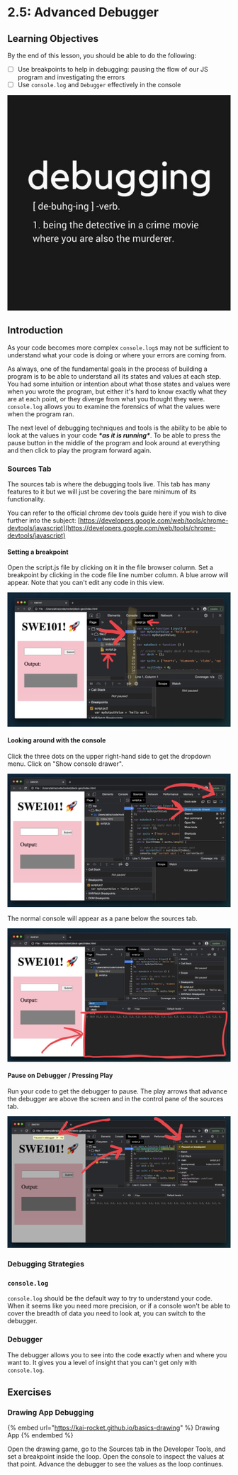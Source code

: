 # 2.5: Advanced Debugger

## Learning Objectives

By the end of this lesson, you should be able to do the following:

* [ ] Use breakpoints to help in debugging: pausing the flow of our JS program and investigating the errors
* [ ] Use `console.log` and `Debugger` effectively in the console

![debugging meme](../../.gitbook/assets/debugging.jpg)

## Introduction

As your code becomes more complex `console.log`s may not be sufficient to understand what your code is doing or where your errors are coming from.

As always, one of the fundamental goals in the process of building a program is to be able to understand all its states and values at each step. You had some intuition or intention about what those states and values were when you wrote the program, but either it's hard to know exactly what they are at each point, or they diverge from what you thought they were. `console.log` allows you to examine the forensics of what the values were when the program ran.

The next level of debugging techniques and tools is the ability to be able to look at the values in your code _**\*as it is running\***_. To be able to press the pause button in the middle of the program and look around at everything and then click to play the program forward again.

### Sources Tab

The sources tab is where the debugging tools live. This tab has many features to it but we will just be covering the bare minimum of its functionality.

You can refer to the official chrome dev tools guide here if you wish to dive further into the subject: [https://developers.google.com/web/tools/chrome-devtools/javascript](https://developers.google.com/web/tools/chrome-devtools/javascript)

#### Setting a breakpoint

Open the script.js file by clicking on it in the file browser column. Set a breakpoint by clicking in the code file line number column. A blue arrow will appear. Note that you can't edit any code in this view.

![Setting a breakpoint in the sources tab](<../../.gitbook/assets/Screen Shot 2020-09-04 at 6.26.25 PM.JPG>)

#### Looking around with the console

Click the three dots on the upper right-hand side to get the dropdown menu. Click on "Show console drawer".

![](<../../.gitbook/assets/Screen Shot 2020-09-04 at 6.26.57 PM.JPG>)

The normal console will appear as a pane below the sources tab.

![](<../../.gitbook/assets/Screen Shot 2020-09-04 at 6.27.27 PM.JPG>)

#### Pause on Debugger / Pressing Play

Run your code to get the debugger to pause. The play arrows that advance the debugger are above the screen and in the control pane of the sources tab.

![](<../../.gitbook/assets/Screen Shot 2020-09-04 at 6.37.45 PM.JPG>)

### Debugging Strategies

### `console.log`

`console.log` should be the default way to try to understand your code. When it seems like you need more precision, or if a console won't be able to cover the breadth of data you need to look at, you can switch to the debugger.

### Debugger

The debugger allows you to see into the code exactly when and where you want to. It gives you a level of insight that you can't get only with `console.log`.

## Exercises

### Drawing App Debugging

{% embed url="https://kai-rocket.github.io/basics-drawing" %}
Drawing App
{% endembed %}

Open the drawing game, go to the Sources tab in the Developer Tools, and set a breakpoint inside the loop. Open the console to inspect the values at that point. Advance the debugger to see the values as the loop continues.
